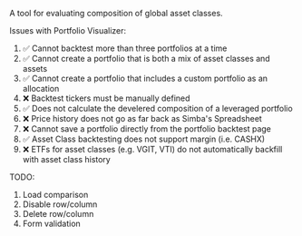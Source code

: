 A tool for evaluating composition of global asset classes.

Issues with Portfolio Visualizer:

1. ✅ Cannot backtest more than three portfolios at a time
2. ✅ Cannot create a portfolio that is both a mix of asset classes and assets
3. ✅ Cannot create a portfolio that includes a custom portfolio as an allocation
4. ❌ Backtest tickers must be manually defined
5. ✅ Does not calculate the develered composition of a leveraged portfolio
6. ❌ Price history does not go as far back as Simba's Spreadsheet
7. ❌ Cannot save a portfolio directly from the portfolio backtest page
8. ✅ Asset Class backtesting does not support margin (i.e. CASHX)
9. ❌ ETFs for asset classes (e.g. VGIT, VTI) do not automatically backfill with asset class history

TODO:

1. Load comparison
2. Disable row/column
3. Delete row/column
4. Form validation
